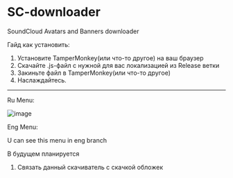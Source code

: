 # SC-downloader
SoundCloud Avatars and Banners downloader


Гайд как установить:

1. Установите TamperMonkey(или что-то другое) на ваш браузер
2. Скачайте .js-файл с нужной для вас локализацией из Release ветки
3. Закиньте файл в TamperMonkey(или что-то другое)
4. Наслаждайтесь.

--------------------
Ru Menu:

![image](https://github.com/user-attachments/assets/f5d4753b-c895-4d4c-82e8-e845ba3a0b8f) 

Eng Menu:

U can see this menu in eng branch

В будущем планируется

1. Связать данный скачиватель с скачкой обложек
